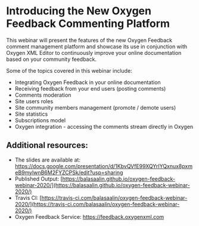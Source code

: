 # Introducing the New Oxygen Feedback Commenting Platform
This webinar will present the features of the new Oxygen Feedback comment management platform and showcase its use in conjunction with Oxygen XML Editor to continuously improve your online documentation based on your community feedback.

Some of the topics covered in this webinar include:
- Integrating Oxygen Feedback in your online documentation
- Receiving feedback from your end users (posting comments)
- Comments moderation
- Site users roles
- Site community members management (promote / demote users)
- Site statistics
- Subscriptions model
- Oxygen integration - accessing the comments stream directly in Oxygen

## Additional resources:
- The slides are available at: https://docs.google.com/presentation/d/1KbvQVfE99XQYrIYQxnux8pxmeB9mylwnB6M2FYZCPSk/edit?usp=sharing
- Published Output: [https://balasaalin.github.io/oxygen-feedback-webinar-2020/](https://balasaalin.github.io/oxygen-feedback-webinar-2020/)
- Travis CI: 
[https://travis-ci.com/balasaalin/oxygen-feedback-webinar-2020/](https://travis-ci.com/balasaalin/oxygen-feedback-webinar-2020/)
- Oxygen Feedback Service: https://feedback.oxygenxml.com
